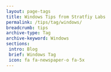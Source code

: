 ```yaml
---
layout: page-tags
title: Windows Tips from Stratfiy Labs
permalink: /tips/tag/windows/
breadcrumb: tips
archive-type: Tag
archive-keyword: Windows
sections:
 intro: Blog
 brief: Windows Tag
 icon: fa fa-newspaper-o fa-5x
---
```

